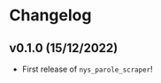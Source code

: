 # Changelog

<!--next-version-placeholder-->

## v0.1.0 (15/12/2022)

- First release of `nys_parole_scraper`!